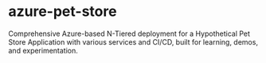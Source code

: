 # azure-pet-store
Comprehensive Azure-based N-Tiered deployment for a Hypothetical Pet Store Application with various services and CI/CD, built for learning, demos, and experimentation.
